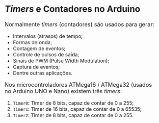 <style scoped>
    ul, ol {
        font-size: 16px;
    }
    h2 {
        font-size: 28px;
    }
    h3 {
        font-size: 24px;
    }
    p {
        font-size: 18px;
    }
</style>

## *Timers* e Contadores no Arduino

Normalmente *timers* (contadores) são usados para gerar:

- Intervalos (atrasos) de tempo;
- Formas de onda;
- Contagem de eventos;
- Controle de pulsos de saída;
- Sinais de PWM (Pulse Width Modulation);
- Captura de eventos;
- Dentre outras aplicações.

Nos microcontroladores ATMega16 / ATMega32 (usados no Arduino UNO e Nano) existem três *timers*:

1. `Timer0`: Timer de 8 bits, capaz de contar de 0 a 255;
2. `Timer1`: Timer de 16 bits, capaz de contar de 0 a 65535;
3. `Timer2`: Timer de 8 bits, capaz de contar de 0 a 255.
